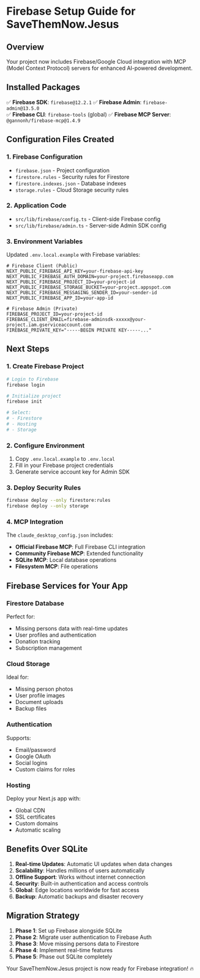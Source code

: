 # Firebase Setup Guide for SaveThemNow.Jesus

## Overview
Your project now includes Firebase/Google Cloud integration with MCP (Model Context Protocol) servers for enhanced AI-powered development.

## Installed Packages
✅ **Firebase SDK**: `firebase@12.2.1`
✅ **Firebase Admin**: `firebase-admin@13.5.0`  
✅ **Firebase CLI**: `firebase-tools` (global)
✅ **Firebase MCP Server**: `@gannonh/firebase-mcp@1.4.9`

## Configuration Files Created

### 1. Firebase Configuration
- `firebase.json` - Project configuration
- `firestore.rules` - Security rules for Firestore
- `firestore.indexes.json` - Database indexes
- `storage.rules` - Cloud Storage security rules

### 2. Application Code
- `src/lib/firebase/config.ts` - Client-side Firebase config
- `src/lib/firebase/admin.ts` - Server-side Admin SDK config

### 3. Environment Variables
Updated `.env.local.example` with Firebase variables:
```env
# Firebase Client (Public)
NEXT_PUBLIC_FIREBASE_API_KEY=your-firebase-api-key
NEXT_PUBLIC_FIREBASE_AUTH_DOMAIN=your-project.firebaseapp.com
NEXT_PUBLIC_FIREBASE_PROJECT_ID=your-project-id
NEXT_PUBLIC_FIREBASE_STORAGE_BUCKET=your-project.appspot.com
NEXT_PUBLIC_FIREBASE_MESSAGING_SENDER_ID=your-sender-id
NEXT_PUBLIC_FIREBASE_APP_ID=your-app-id

# Firebase Admin (Private)
FIREBASE_PROJECT_ID=your-project-id
FIREBASE_CLIENT_EMAIL=firebase-adminsdk-xxxxx@your-project.iam.gserviceaccount.com
FIREBASE_PRIVATE_KEY="-----BEGIN PRIVATE KEY-----..."
```

## Next Steps

### 1. Create Firebase Project
```bash
# Login to Firebase
firebase login

# Initialize project
firebase init

# Select:
# - Firestore
# - Hosting 
# - Storage
```

### 2. Configure Environment
1. Copy `.env.local.example` to `.env.local`
2. Fill in your Firebase project credentials
3. Generate service account key for Admin SDK

### 3. Deploy Security Rules
```bash
firebase deploy --only firestore:rules
firebase deploy --only storage
```

### 4. MCP Integration
The `claude_desktop_config.json` includes:
- **Official Firebase MCP**: Full Firebase CLI integration
- **Community Firebase MCP**: Extended functionality
- **SQLite MCP**: Local database operations
- **Filesystem MCP**: File operations

## Firebase Services for Your App

### Firestore Database
Perfect for:
- Missing persons data with real-time updates
- User profiles and authentication
- Donation tracking
- Subscription management

### Cloud Storage
Ideal for:
- Missing person photos
- User profile images
- Document uploads
- Backup files

### Authentication
Supports:
- Email/password
- Google OAuth
- Social logins
- Custom claims for roles

### Hosting
Deploy your Next.js app with:
- Global CDN
- SSL certificates
- Custom domains
- Automatic scaling

## Benefits Over SQLite

1. **Real-time Updates**: Automatic UI updates when data changes
2. **Scalability**: Handles millions of users automatically
3. **Offline Support**: Works without internet connection
4. **Security**: Built-in authentication and access controls
5. **Global**: Edge locations worldwide for fast access
6. **Backup**: Automatic backups and disaster recovery

## Migration Strategy

1. **Phase 1**: Set up Firebase alongside SQLite
2. **Phase 2**: Migrate user authentication to Firebase Auth
3. **Phase 3**: Move missing persons data to Firestore
4. **Phase 4**: Implement real-time features
5. **Phase 5**: Phase out SQLite completely

Your SaveThemNow.Jesus project is now ready for Firebase integration! 🔥